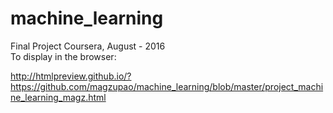 # machine_learning  
 
Final Project Coursera, August - 2016   
To display in the browser:

http://htmlpreview.github.io/?https://github.com/magzupao/machine_learning/blob/master/project_machine_learning_magz.html
